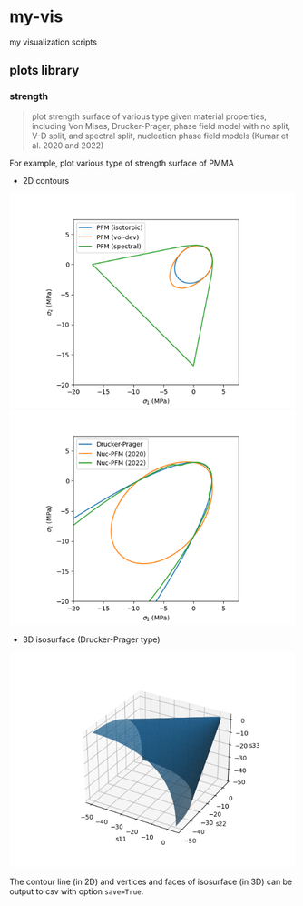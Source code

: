 # my-vis

my visualization scripts

## plots library

### strength
> plot strength surface of various type given material properties, including Von Mises, Drucker-Prager, phase field model with no split, V-D split, and spectral split, nucleation phase field models (Kumar et al. 2020 and 2022)

For example, plot various type of strength surface of PMMA

* 2D contours
  
![ss_2d_1](./example/ss_pmma_2d_1.png)
![ss_2d_2](./example/ss_pmma_2d_2.png)

* 3D isosurface (Drucker-Prager type)
  
![ss_3d_drucker](./example/ss_pmma_3d_drucker.png)

The contour line (in 2D) and vertices and faces of isosurface (in 3D) can be output to csv with option `save=True`.
